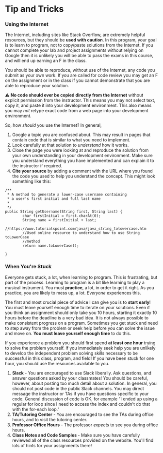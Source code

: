 Tip and Tricks
==============

### Using the Internet

The Internet, including sites like Stack Overflow, are extremely helpful resources, but they should be **used with caution**. In this program, your goal is to learn to program, not to copy/paste solutions from the Internet. If you cannot complete your lab and project assignments without relying on Google then it is unlikely you will be able to pass the exams in this course, and will end up earning an F in the class.

You should be able to reproduce, without use of the Internet, any code you submit as your own work. If you are called for code review you may get an F on the assignment or in the class if you cannot demonstrate that you are able to reproduce your solution. 

:warning: **No code should ever be copied directly from the Internet** without explicit permission from the instructor. This means you may not select text, copy it, and paste it into your development environment. This also means you may *not* retype exact code from a web page into your development environment. 

So, how *should* you use the Internet? In general, 

1. Google a topic you are confused about. This may result in pages that contain code that is similar to what you need to implement.
2. Look carefully at that solution to *understand* how it works.
3. Close the page you were looking at and reproduce the solution from your own understanding in your development environment. Make sure you understand everything you have implemented and can explain it to the instructor if required.
4. **Cite your source** by adding a comment with the URL where you found the code you used to help you understand the concept. This might look something like this:

```
/**
 * A method to generate a lower-case username containing
 * a user's first initial and full last name
 *
 */
public String getUsername(String first, String last) {
		char firstInitial = first.charAt(0);
		String name = firstInitial + last;
		//https://www.tutorialspoint.com/java/java_string_tolowercase.htm
		//Used online resource to understand how to use String toLowerCase
		//method
		return name.toLowerCase();
	
}
```

### When You're Stuck

Everyone gets stuck, a lot, when learning to program. This is frustrating, but part of the process. Learning to program is a bit like learning to play a musical instrument. You must **practice**, a lot, in order to get it right. As you practice, you are likely to mess up, a lot. *Everyone* experiences this. 

The first and most crucial piece of advice I can give you is to **start early**! You must leave yourself enough time to iterate on your solutions. Even if you think an assignment should only take you 10 hours, starting it exactly 10 hours before the deadline is a very bad idea. It is not always possible to make consistent progress on a program. Sometimes you get stuck and need to step away from the problem or seek help before you can solve the issue and move on. **You must leave yourself enough time** to do this.

If you experience a problem you should first spend **at least one hour** trying to solve the problem yourself. If you immediately seek help you are unlikely to develop the independent problem solving skills necessary to be successful in this class, program, and field! If you have been stuck for one hour, you should use the resources available to you. 

1. **Slack** - You are encouraged to use Slack liberally. Ask questions, and answer questions asked by your classmates! You should be careful, however, about posting too much detail about a solution. In general, you should not post code in the public Slack channels. You may direct message the instructor or TAs if you have questions specific to your code. General discussion of code is OK, for example "I ended up using a regular for loop since I need to access the index and couldn't do that with the for-each loop."
2. **TA/Tutoring Center** - You are encouraged to see the TAs during office hours, and to visit the tutoring center. 
3. **Professor Office Hours** - The professor *expects* to see you during office hours. 
4. **Class Notes and Code Samples** - Make sure you have carefully reviewed all of the class resources provided on the website. You'll find lots of hints for your assignments there!




